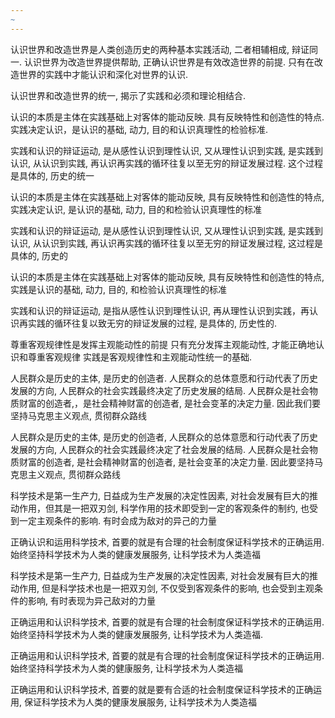 ```yaml
---
~
---
```


认识世界和改造世界是人类创造历史的两种基本实践活动, 二者相辅相成, 辩证同一. 认识世界为改造世界提供帮助, 正确认识世界是有效改造世界的前提. 只有在改造世界的实践中才能认识和深化对世界的认识.

认识世界和改造世界的统一, 揭示了实践和必须和理论相结合.

认识的本质是主体在实践基础上对客体的能动反映. 具有反映特性和创造性的特点. 实践决定认识，是认识的基础, 动力, 目的和认识真理性的检验标准.

实践和认识的辩证运动, 是从感性认识到理性认识, 又从理性认识到实践, 是实践到认识, 从认识到实践, 再认识再实践的循环往复以至无穷的辩证发展过程. 这个过程是具体的, 历史的统一


认识的本质是主体在实践基础上对客体的能动反映, 具有反映特性和创造性的特点, 实践决定认识, 是认识的基础, 动力, 目的和检验认识真理性的标准

实践和认识的辩证运动, 是从感性认识到理性认识, 又从理性认识到实践, 是实践到认识, 从认识到实践, 再认识再实践的循环往复以至无穷的辩证发展过程, 这过程是具体的, 历史的

认识的本质是主体在实践基础上对客体的能动反映, 具有反映特性和创造性的特点, 实践是认识的基础, 动力, 目的, 和检验认识真理性的标准

实践和认识的辩证运动, 是指从感性认识到理性认识, 再从理性认识到实践，再认识再实践的循环往复以致无穷的辩证发展的过程, 是具体的, 历史性的.

尊重客观规律性是发挥主观能动性的前提
只有充分发挥主观能动性, 才能正确地认识和尊重客观规律
实践是客观规律性和主观能动性统一的基础.

人民群众是历史的主体, 是历史的创造者. 人民群众的总体意愿和行动代表了历史发展的方向, 人民群众的社会实践最终决定了历史发展的结局.
人民群众是社会物质财富的创造者,，是社会精神财富的创造者, 是社会变革的决定力量. 因此我们要坚持马克思主义观点, 贯彻群众路线

人民群众是历史的主体, 是历史的创造者, 人民群众的总体意愿和行动代表了历史发展的方向, 人民群众的社会实践最终决定了社会发展的结局.
人民群众是社会物质财富的创造者, 是社会精神财富的创造者, 是社会变革的决定力量. 因此要坚持马克思主义观点, 贯彻群众路线

科学技术是第一生产力, 日益成为生产发展的决定性因素, 对社会发展有巨大的推动作用，但其是一把双刃剑, 科学作用的技术即受到一定的客观条件的制约, 也受到一定主观条件的影响. 有时会成为敌对的异己的力量

正确认识和运用科学技术, 首要的就是有合理的社会制度保证科学技术的正确运用. 始终坚持科学技术为人类的健康发展服务, 让科学技术为人类造福

科学技术是第一生产力, 日益成为生产发展的决定性因素, 对社会发展有巨大的推动作用, 但是科学技术也是一把双刃剑, 不仅受到客观条件的影响, 也会受到主观条件的影响, 有时表现为异己敌对的力量

正确运用和认识科学技术, 首要的就是有合理的社会制度保证科学技术的正确运用. 始终坚持科学技术为人类的健康发展服务, 让科学技术为人类造福.

正确运用和认识科学技术, 首要的就是有合理的社会制度保证科学技术的正确运用. 始终坚持科学技术为人类的健康服务, 让科学技术为人类造福

正确运用和认识科学技术, 首要的就是要有合适的社会制度保证科学技术的正确运用, 保证科学技术为人类的健康发展服务, 让科学技术为人类造福

